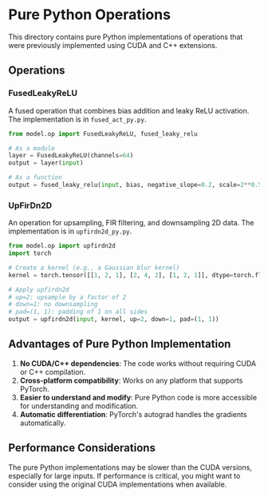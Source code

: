 # Pure Python Operations

This directory contains pure Python implementations of operations that were previously implemented using CUDA and C++ extensions.

## Operations

### FusedLeakyReLU

A fused operation that combines bias addition and leaky ReLU activation. The implementation is in `fused_act_py.py`.

```python
from model.op import FusedLeakyReLU, fused_leaky_relu

# As a module
layer = FusedLeakyReLU(channels=64)
output = layer(input)

# As a function
output = fused_leaky_relu(input, bias, negative_slope=0.2, scale=2**0.5)
```

### UpFirDn2D

An operation for upsampling, FIR filtering, and downsampling 2D data. The implementation is in `upfirdn2d_py.py`.

```python
from model.op import upfirdn2d
import torch

# Create a kernel (e.g., a Gaussian blur kernel)
kernel = torch.tensor([[1, 2, 1], [2, 4, 2], [1, 2, 1]], dtype=torch.float32) / 16.0

# Apply upfirdn2d
# up=2: upsample by a factor of 2
# down=1: no downsampling
# pad=(1, 1): padding of 1 on all sides
output = upfirdn2d(input, kernel, up=2, down=1, pad=(1, 1))
```

## Advantages of Pure Python Implementation

1. **No CUDA/C++ dependencies**: The code works without requiring CUDA or C++ compilation.
2. **Cross-platform compatibility**: Works on any platform that supports PyTorch.
3. **Easier to understand and modify**: Pure Python code is more accessible for understanding and modification.
4. **Automatic differentiation**: PyTorch's autograd handles the gradients automatically.

## Performance Considerations

The pure Python implementations may be slower than the CUDA versions, especially for large inputs. If performance is critical, you might want to consider using the original CUDA implementations when available. 